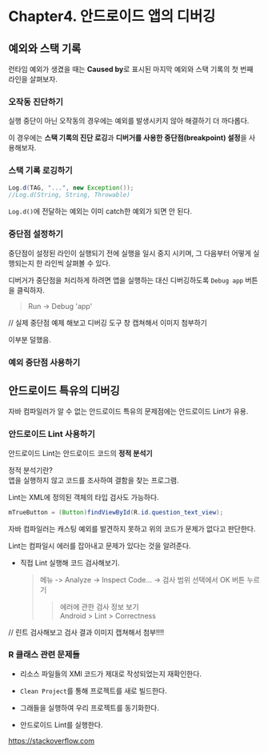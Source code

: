 # Chapter4. 안드로이드 앱의 디버깅

## 예외와 스택 기록

런타임 예외가 생겼을 때는 **Caused by**로 표시된 마지막 예외와 스택 기록의 첫 번째 라인을 살펴보자.

### 오작동 진단하기

실행 중단이 아닌 오작동의 경우에는 예외를 발생시키지 않아 해결하기 더 까다롭다.

이 경우에는 **스택 기록의 진단 로깅**과 **디버거를 사용한 중단점(breakpoint) 설정**을 사용해보자.

### 스택 기록 로깅하기

```java
Log.d(TAG, "...", new Exception());
//Log.d(String, String, Throwable)
```

`Log.d()`에 전달하는 예외는 이미 catch한 예외가 되면 안 된다.  

### 중단점 설정하기

중단점이 설정된 라인이 실행되기 전에 실행을 일시 중지 시키며, 그 다음부터 어떻게 실행되는지 한 라인씩 살펴볼 수 있다.

디버거가 중단점을 처리하게 하려면 앱을 실행하는 대신 디버깅하도록 `Debug app` 버튼을 클릭하자.   
> Run -> Debug 'app'

// 실제 중단점 예제 해보고 디버깅 도구 창 캡쳐해서 이미지 첨부하기

이부분 덜했음.


### 예외 중단점 사용하기




## 안드로이드 특유의 디버깅

자바 컴파일러가 알 수 없는 안드로이드 특유의 문제점에는 안드로이드 Lint가 유용.

### 안드로이드 Lint 사용하기

안드로이드 Lint는 안드로이드 코드의 **정적 분석기**

정적 분석기란?  
앱을 실행하지 않고 코드를 조사하여 결함을 찾는 프로그램.

Lint는 XML에 정의된 객체의 타입 검사도 가능하다.

```java
mTrueButton = (Button)findViewById(R.id.question_text_view);
```
자바 컴파일러는 캐스팅 예외를 발견하지 못하고 위의 코드가 문제가 없다고 판단한다.

Lint는 컴파일시 에러를 잡아내고 문제가 있다는 것을 알려준다.

- 직접 Lint 실행해 코드 검사해보기.
    > 메뉴 -> Analyze -> Inspect Code... -> 검사 범위 선택에서 OK 버튼 누르기
    >> 에러에 관한 검사 정보 보기  
    >> Android > Lint > Correctness

// 린트 검사해보고 검사 결과 이미지 캡쳐해서 첨부!!!!


### R 클래스 관련 문제들

- 리소스 파일들의 XMl 코드가 제대로 작성되었는지 재확인한다.

- `Clean Project`를 통해 프로젝트를 새로 빌드한다.

- 그래들을 실행하여 우리 프로젝트를 동기화한다. 

- 안드로이드 Lint를 실행한다.


https://stackoverflow.com

